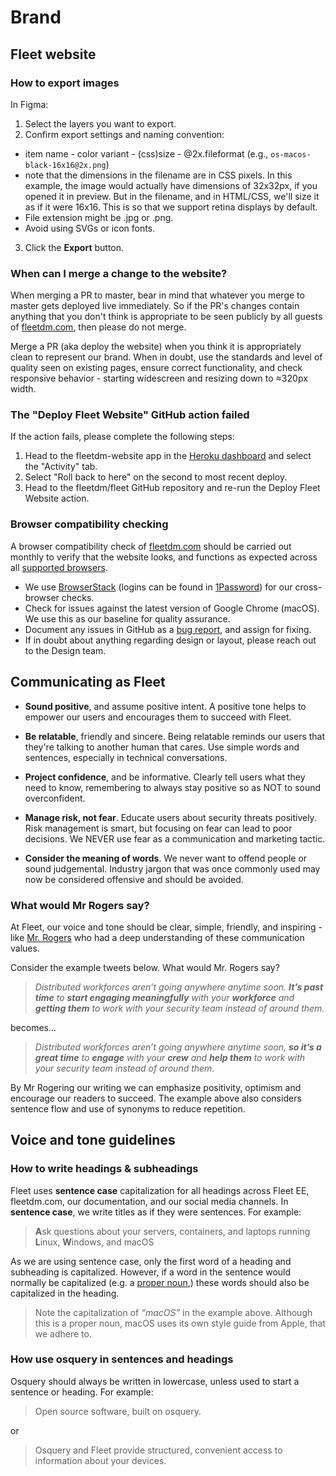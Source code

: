 # Brand

## Fleet website

### How to export images
In Figma:
1. Select the layers you want to export.
2. Confirm export settings and naming convention:
  * item name - color variant - (css)size - @2x.fileformat (e.g., `os-macos-black-16x16@2x.png`)
  * note that the dimensions in the filename are in CSS pixels.  In this example, the image would actually have dimensions of 32x32px, if you opened it in preview.  But in the filename, and in HTML/CSS, we'll size it as if it were 16x16.  This is so that we support retina displays by default.
  * File extension might be .jpg or .png.
  * Avoid using SVGs or icon fonts.
3. Click the __Export__ button.

### When can I merge a change to the website?
When merging a PR to master, bear in mind that whatever you merge to master gets deployed live immediately. So if the PR's changes contain anything that you don't think is appropriate to be seen publicly by all guests of [fleetdm.com](https://fleetdm.com/), then please do not merge.

Merge a PR (aka deploy the website) when you think it is appropriately clean to represent our brand. When in doubt, use the standards and level of quality seen on existing pages, ensure correct functionality, and check responsive behavior - starting widescreen and resizing down to ≈320px width. 

### The "Deploy Fleet Website" GitHub action failed
If the action fails, please complete the following steps:
1. Head to the fleetdm-website app in the [Heroku dashboard](https://heroku.com) and select the "Activity" tab.
2. Select "Roll back to here" on the second to most recent deploy.
3. Head to the fleetdm/fleet GitHub repository and re-run the Deploy Fleet Website action.


### Browser compatibility checking

A browser compatibility check of [fleetdm.com](https://fleetdm.com/) should be carried out monthly to verify that the website looks, and functions as expected across all [supported browsers](../docs/01-Using-Fleet/12-Supported-browsers.md).

- We use [BrowserStack](https://www.browserstack.com/users/sign_in) (logins can be found in [1Password](https://start.1password.com/open/i?a=N3F7LHAKQ5G3JPFPX234EC4ZDQ&v=3ycqkai6naxhqsylmsos6vairu&i=nwnxrrbpcwkuzaazh3rywzoh6e&h=fleetdevicemanagement.1password.com)) for our cross-browser checks.
- Check for issues against the latest version of Google Chrome (macOS). We use this as our baseline for quality assurance.
- Document any issues in GitHub as a [bug report](https://github.com/fleetdm/fleet/issues/new?assignees=&labels=bug%2C%3Areproduce&template=bug-report.md&title=), and assign for fixing.
- If in doubt about anything regarding design or layout, please reach out to the Design team.

## Communicating as Fleet

- **Sound positive**, and assume positive intent. A positive tone helps to empower our users and encourages them to succeed with Fleet.

- **Be relatable**, friendly and sincere. Being relatable reminds our users that they're talking to another human that cares. Use simple words and sentences, especially in technical conversations. 

- **Project confidence**, and be informative. Clearly tell users what they need to know, remembering to always stay positive so as NOT to sound overconfident.

- **Manage risk, not fear**. Educate users about security threats positively. Risk management is smart, but focusing on fear can lead to poor decisions. We NEVER use fear as a communication and marketing tactic. 

- **Consider the meaning of words**. We never want to offend people or sound judgemental. Industry jargon that was once commonly used may now be considered offensive and should be avoided.

### What would Mr Rogers say?

At Fleet, our voice and tone should be clear, simple, friendly, and inspiring - like [Mr. Rogers](https://en.wikipedia.org/wiki/Fred_Rogers) who had a deep understanding of these communication values.

Consider the example tweets below. What would Mr. Rogers say?

> *Distributed workforces aren’t going anywhere anytime soon. **It’s past time** to **start engaging meaningfully** with your **workforce** and **getting them** to work with your security team instead of around them.*
 
becomes...

> *Distributed workforces aren’t going anywhere anytime soon, **so it’s a great time** to **engage** with your **crew** and **help them** to work with your security team instead of around them.*

By Mr Rogering our writing we can emphasize positivity, optimism and encourage our readers to succeed. The example above also considers sentence flow and use of synonyms to reduce repetition.

## Voice and tone guidelines

### How to write headings & subheadings
Fleet uses **sentence case** capitalization for all headings across Fleet EE, fleetdm.com, our documentation, and our social media channels.
In **sentence case**, we write titles as if they were sentences. For example:
> **A**sk questions about your servers, containers, and laptops running **L**inux, **W**indows, and macOS

As we are using sentence case, only the first word of a heading and subheading is capitalized. However, if a word in the sentence would normally be capitalized (e.g. a [proper noun](https://www.grammarly.com/blog/proper-nouns/?&utm_source=google&utm_medium=cpc&utm_campaign=11862361094&utm_targetid=dsa-1233402314764&gclid=Cj0KCQjwg7KJBhDyARIsAHrAXaFwpnEyL9qrS4z1PEAgFwh3RXmQ24zmwmowAyOQbHngsI8W_F730aAaArrwEALw_wcB&gclsrc=aw.ds),) these words should also be capitalized in the heading.
> Note the capitalization of _“macOS”_ in the example above. Although this is a proper noun, macOS uses its own style guide from Apple, that we adhere to.

### How use osquery in sentences and headings
Osquery should always be written in lowercase, unless used to start a sentence or heading. For example:
> Open source software, built on osquery.

or

> Osquery and Fleet provide structured, convenient access to information about your devices.




<meta name="maintainedBy" value="mike-j-thomas">

